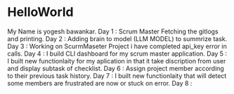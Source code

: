 

# HelloWorld
My Name is yogesh bawankar.
Day 1 : Scrum Master Fetching the gitlogs and printing. 
Day 2 : Adding brain to model (LLM MODEL) to summrize task. 
Day 3 : Working on ScurmMaseter Project i have completed api_key error in calls. 
Day 4 : I build CLI dashboard for my scrum master application.
Day 5 : I built new functionlaity for my aplication in that it take discription from user and display subtask of checklist. 
Day 6 : Assign project member according to their previous task history.
Day 7 : I built new functionlaity that will detect some members are frustrated are now or stuck on error.
Day 8 : 
